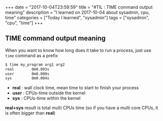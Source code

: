 +++
date = "2017-10-04T23:59:59"
title = "#TIL : TIME command output meaning"
description = "I learned on 2017-10-04 about sysadmin, cpu, time"
categories = ["Today I learned", "sysadmin"]
tags = ["sysadmin", "cpu", "time"]
+++



## TIME command output meaning

When you want to know how long does it take to run a process, just use `time` command as a prefix

```bash
$ time my_program arg1 arg2
real        0m0.003s
user        0m0.000s
sys         0m0.004s
```

- **real** : wall clock time, mean time to start to finish your process
- **user** : CPUs-time outside the kernel
- **sys** : CPUs-time within the kernel

**real+sys** result is total multi CPUs time (so if you have a multi core CPUs, it is often bigger than **real**)
